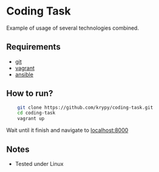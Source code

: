 # Coding Task

Example of usage of several technologies combined. 

## Requirements

* [git](https://git-scm.com/)
* [vagrant](https://www.vagrantup.com/)
* [ansible](https://www.ansible.com/)


## How to run?

```bash
    git clone https://github.com/krypy/coding-task.git
    cd coding-task
    vagrant up

```
Wait until it finish 
and navigate to [localhost:8000](http://localhost:8000)



## Notes

* Tested under Linux
